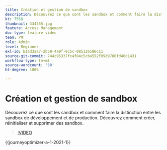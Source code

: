```yaml
---
title: Création et gestion de sandbox
description: Découvrez ce que sont les sandbox et comment faire la distinction entre les sandbox de développement et de production. Découvrez comment créer, réinitialiser et supprimer des sandbox.
kt: 7568
thumbnail: 334355.jpg
feature: Access Management
doc-type: feature video
team: PM
role: Admin
level: Beginner
exl-id: b1ad3aa7-2b58-4a9f-8c5c-085126586c11
source-git-commit: 744c95337fc4f84c5cb4552f05d9780fd46d1431
workflow-type: tm+mt
source-wordcount: '50'
ht-degree: 100%

---
```


# Création et gestion de sandbox

Découvrez ce que sont les sandbox et comment faire la distinction entre les sandbox de développement et de production. Découvrez comment créer, réinitialiser et supprimer des sandbox.

>[!VIDEO](https://video.tv.adobe.com/v/334355?quality=12&learn=on)

{{journeyoptimizer-a-1-2021-1}}
